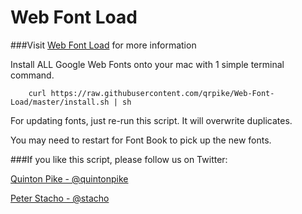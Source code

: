 # Web Font Load

###Visit [Web Font Load](http://webfontload.com) for more information


Install ALL Google Web Fonts onto your mac with 1 simple terminal command.

		curl https://raw.githubusercontent.com/qrpike/Web-Font-Load/master/install.sh | sh

For updating fonts, just re-run this script. It will overwrite duplicates.

You may need to restart for Font Book to pick up the new fonts.

###If you like this script, please follow us on Twitter:

[Quinton Pike - @quintonpike](https://twitter.com/QuintonPike)

[Peter Stacho - @stacho](https://twitter.com/stacho)

